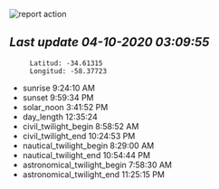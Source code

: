 ![report action](https://github.com/matiasz8/actions-for-reports/workflows/report%20action/badge.svg?branch=develop) 


## *****Last update 04-10-2020 03:09:55*****



		 Latitud: -34.61315
		 Longitud: -58.37723

 - sunrise 	 9:24:10 AM
 - sunset 	 9:59:34 PM
 - solar_noon 	 3:41:52 PM
 - day_length 	 12:35:24
 - civil_twilight_begin 	 8:58:52 AM
 - civil_twilight_end 	 10:24:53 PM
 - nautical_twilight_begin 	 8:29:00 AM
 - nautical_twilight_end 	 10:54:44 PM
 - astronomical_twilight_begin 	 7:58:30 AM
 - astronomical_twilight_end 	 11:25:15 PM
